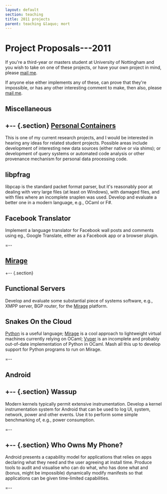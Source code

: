 ```yaml
---
layout: default
section: teaching
title: 2011 projects
parent: teaching &laquo; mort
---
```

[perscon]: http://perscon.net/
[Python]: http://www.python.org/
[Mirage]: http://openmirage.org/
[Vyper]: http://got.net/~landauer/sw/vyper_readme.html
[e]: mailto:richard.mortier@nottingham.ac.uk

Project Proposals---2011
========================

If you're a third-year or masters student at University of Nottingham
and you wish to take on one of these projects, or have your own
project in mind, please [mail me][e].

If anyone else either implements any of these, can prove that they're
impossible, or has any other interesting comment to make, then also,
please [mail me][e].


Miscellaneous
-------------

+-- {.section}
[Personal Containers][perscon] 
----

This is one of my current research projects, and I would be interested
in hearing any ideas for related student projects.  Possible areas
include development of interesting new data sources (either native or
via shims); or development of query systems or automated code analysis or
other provenance mechanism for personal data processing code.


libpfrag
--------

libpcap is the standard packet format parser, but it's reasonably poor
at dealing with very large files (at least on Windows), with damaged
files, and with files where an incomplete snaplen was used.  Develop
and evaluate a better one in a modern language, e.g., OCaml or F#.


Facebook Translator
-----

Implement a language translator for Facebook wall posts and comments
using eg., Google Translate, either as a Facebook app or a browser
plugin.




=--

[Mirage][]
----------

+-- {.section}

Functional Servers
------------------

Develop and evaluate some substantial piece of systems software, e.g.,
XMPP server, BGP router, for the [Mirage][] platform.

Snakes On the Cloud
-------------------

[Python][] is a useful language; [Mirage][] is a cool approach to
lightweight virtual machines currently relying on OCaml; [Vyper][] is
an incomplete and probably out-of-date implementation of Python in
OCaml.  Mash all this up to develop support for Python programs to run
on Mirage.

=--


Android
-------

+-- {.section}
Wassup
------

Modern kernels typically permit extensive instrumentation.  Develop a
kernel instrumentation system for Android that can be used to log UI,
system, network, power and other events.  Use it to perform some
simple benchmarking of, e.g., power consumption.

=--

+-- {.section}
Who Owns My Phone?
------------------

Android presents a capability model for applications that relies on
apps declaring what they need and the user agreeing at install time.
Produce tools to audit and visualise who can do what, who has done
what and (bonus, might be impossible) dynamically modify manifests so
that applications can be given time-limited capabilities.

=--
